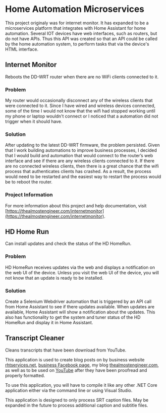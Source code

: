 # Home Automation Microservices

This project originaly was for internet monitor. It has expanded to be a microservices platform 
that integrates with Home Assistant for home automation. Several IOT devices have web interfaces, such as 
routers, but do not have APIs. Thus this API was created so that an API could be called by the home 
automation system, to perform tasks that via the device's HTML interface.

## Internet Monitor

Reboots the DD-WRT router when there are no WiFi clients connected to it.

### Problem

My router would occasionally disconnect any of the wireless clients that were connected to it. Since
I have wired and wireless devices connected, some of the time I would not know that the wifi had
stopped working until my phone or laptop wouldn't connect or I noticed that a automation did not
trigger when it should have.

### Solution

After updating to the latest DD-WRT firmware, the problem persisted.  Given that I work building
automations to improve business processes, I decided that I would build and automation that would
connect to the router’s web interface and see if there are any wireless clients connected to it.
If there are no connected wireless clients, then there is a great chance that the wifi process that
authenticates clients has crashed.  As a result, the process would need to be restarted and the easiest
way to restart the process would be to reboot the router.

### Project Information

For more information about this project and help documentation, visit 
[https://thealmostengineer.com/internetmonitor](https://thealmostengineer.com/internetmonitor).

## HD Home Run

Can install updates and check the status of the HD HomeRun.

### Problem

HD HomeRun receives updates via the web and displays a notification on the web UI of the device. Unless 
you visit the web UI of the device, you will not know that an update is ready to be installed.

### Solution 

Create a Selenium Webdriver automation that is triggered by an API call from Home Assistant to see 
if there updates available. When updates are available, Home Assistant will show a notification about 
the updates. This also has functionality to get the system and tuner status of the HD HomeRun and 
display it in Home Assistant.

## Transcript Cleaner

Cleans transcripts that have been download from YouTube. 

This application is used to create blog posts on by business website [rhtservices.net](https://rhtservices.net),
[business Facebook page](https://www.facebook.com/rhtservicesllc), 
my blog [thealmostengineer.com](https://thealmostengineer.com),
as well as to be used on [YouTube](https://www.youtube.com/channel/UC4HCouBLtXD1j1U_17aBqig?sub_confirmation=1)
after they have been proofread and properly formatted.

To use this application, you will have to compile it like any other .NET Core application either via the 
command line or using Visual Studio.

This application is designed to only process SRT caption files. May be expanded in the future to 
process additional caption and subtitle files.
